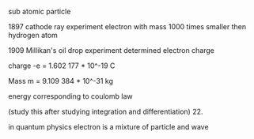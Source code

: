 
sub atomic particle


1897 cathode ray experiment electron with mass 1000 times smaller then hydrogen atom


1909 Millikan's oil drop experiment determined electron charge


charge   -e = 1.602 177 * 10^-19  C

Mass       m = 9.109 384 * 10^-31 kg




energy corresponding to coulomb law 

(study this after studying integration and differentiation) 22.




in quantum physics electron is a mixture of particle and wave


